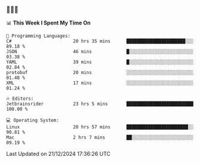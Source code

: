 ### 👋👋👋
<!--START_SECTION:waka-->
📊 **This Week I Spent My Time On** 

```text
💬 Programming Languages: 
C#                       20 hrs 35 mins      ██████████████████████░░░   89.18 % 
JSON                     46 mins             █░░░░░░░░░░░░░░░░░░░░░░░░   03.38 % 
YAML                     39 mins             █░░░░░░░░░░░░░░░░░░░░░░░░   02.84 % 
protobuf                 20 mins             ░░░░░░░░░░░░░░░░░░░░░░░░░   01.48 % 
XML                      17 mins             ░░░░░░░░░░░░░░░░░░░░░░░░░   01.24 % 

🔥 Editors: 
Jetbrainsrider           23 hrs 5 mins       █████████████████████████   100.00 % 

💻 Operating System: 
Linux                    20 hrs 57 mins      ███████████████████████░░   90.81 % 
Mac                      2 hrs 7 mins        ██░░░░░░░░░░░░░░░░░░░░░░░   09.19 % 
```


 Last Updated on 21/12/2024 17:36:26 UTC
<!--END_SECTION:waka-->
